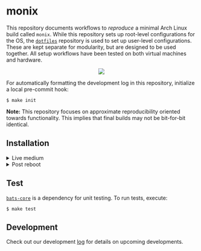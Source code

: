 # monix

This repository documents workflows to *reproduce* a minimal Arch Linux build called `monix`. While this repository sets up root-level configurations for the OS, the [`dotfiles`](https://github.com/atreyasha/dotfiles) repository is used to set up user-level configurations. These are kept separate for modularity, but are designed to be used together. All setup workflows have been tested on both virtual machines and hardware.

<p align="center">
<img src="https://archlinux.org/static/logos/legacy/arch-legacy-noodle-box.eb6d7aaefe13.svg">
</p>

For automatically formatting the development log in this repository, initialize a local pre-commit hook:

```
$ make init
```

**Note:** This repository focuses on approximate reproducibility oriented towards functionality. This implies that final builds may not be bit-for-bit identical.

## Installation

<details><summary>Live medium</summary><p>

For this first step, follow the instructions from the Arch Linux installation [guide](https://wiki.archlinux.org/title/Installation_guide).

**Important:** During the `pacstrap` phase where basic packages are installed before `chroot`, use the command below instead. This ensures a text editor and an active internet connection will be available after `chroot` and the first reboot.

```
# pacman-key --init
# pacman-key --populate
# pacstrap -K /mnt base base-devel linux-lts linux-firmware vim git networkmanager
```

**Note:** Additional details:

1. For system encryption, depending on how you encrypt Arch Linux, you may need to install additional packages such as `lvm2`. Take note of special instructions in this Arch Wiki [page](https://wiki.archlinux.org/title/Dm-crypt/Encrypting_an_entire_system), especially for partitioning, `mkinitcpio` and `grub`.

2. For dual booting, follow this Arch Wiki [page](https://wiki.archlinux.org/title/Dual_boot_with_Windows) closely and enable [`os-prober`](https://wiki.archlinux.org/title/Dm-crypt/Encrypting_an_entire_system) in `grub` for discovering additional OS's.

3. `nvidia` may not boot for Linux kernels 5.18 or greater, see issue [here](https://bbs.archlinux.org/viewtopic.php?id=283783) and [here](https://wiki.archlinux.org/title/NVIDIA). In this case, set the `ibt=off` kernel parameter in the boot loader.

</p></details>
<details><summary>Post reboot</summary>

1. Log in to the freshly installed Arch Linux system as `root`

2. Execute `EDITOR=vim visudo` to edit the `/etc/sudoers` file. Uncomment the following line to allow users from the `wheel` group to execute root-level commands with `sudo`:

    ```
    %wheel ALL=(ALL:ALL) ALL
    ```

3. Create a new user and add this user to the `wheel` group:

    ```
    # useradd -m -G wheel <username>
    ```

4. Set a password for this user:

    ```
    # passwd <username>
    ```

5. Execute `logout` and log in using your new user's details

6. Start `NetworkManager.service` to ease the internet connection setup:

    ```
    $ sudo systemctl start NetworkManager.service
    ```

7. Configure your internet connection using `nmtui`, which should work for most connection types. Verify that your internet connection works by executing `ping www.example.com` and checking for successful packet transmission and receipt.

    **Note:** `nmtui` could require `root` permissions at this point in time

8. Clone this repository in your `$HOME` directory and install:

    ```
    $ git -C $HOME clone https://github.com/atreyasha/monix.git
    $ cd $HOME/monix
    $ make init
    $ make install
    ```

9. Clone the [`dotfiles`](https://github.com/atreyasha/dotfiles) repository in your `$HOME` directory and install:

    ```
    $ git -C $HOME clone https://github.com/atreyasha/dotfiles.git
    $ cd $HOME/dotfiles
    $ make init
    $ make install
    ```

10. If you have any private dotfiles and data, deploy them now. In order to benefit from all the features of the `dotfiles` repository, rename your private dotfiles repository as `privates` and place it in your `$HOME` directory. This `privates` repository should contain a `Makefile` with a `test` target

11. Reboot and enjoy!

**Note:** Some common troubleshooting:

1. Decrease GRUB [resolution](https://wiki.archlinux.org/title/GRUB/Tips_and_tricks#Setting_the_framebuffer_resolution) in case it is hard to read or laggy.
2. Manually add [timeservers](https://wiki.archlinux.org/title/Systemd-timesyncd#Configuration) such as `time.google.com` in case the default timeservers do not work.

</p></details>

## Test

[`bats-core`](https://github.com/bats-core/bats-core) is a dependency for unit testing. To run tests, execute:

```
$ make test
```

## Development

Check out our development [log](./docs/develop.md) for details on upcoming developments.
